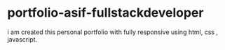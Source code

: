 # portfolio-asif-fullstackdeveloper
i am created this personal portfolio with fully responsive using html, css ,  javascript.

